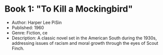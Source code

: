 # Book 1: "To Kill a Mockingbird"

- Author: Harper Lee PiSin
- Published: 1960
- Genre: Fiction, ce
- Description: A classic novel set in the American South during the 1930s, addressing issues of racism and moral growth through the eyes of Scout Finch.
